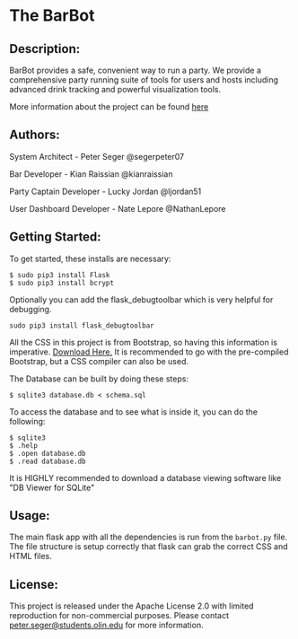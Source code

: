 # The BarBot

## Description:
BarBot provides a safe, convenient way to run a party. We provide a comprehensive party running suite of tools for users and hosts including advanced drink tracking and powerful visualization tools.

More information about the project can be found [here](http://peterhenryseger.com/BarBot/)

## Authors:
System Architect - Peter Seger @segerpeter07

Bar Developer - Kian Raissian @kianraissian

Party Captain Developer - Lucky Jordan @ljordan51

User Dashboard Developer - Nate Lepore @NathanLepore

## Getting Started:
To get started, these installs are necessary:

```
$ sudo pip3 install Flask
$ sudo pip3 install bcrypt
```
Optionally you can add the flask_debugtoolbar which is very helpful for debugging.
```
sudo pip3 install flask_debugtoolbar
```
All the CSS in this project is from Bootstrap, so having this information is imperative. [Download Here.](http://getbootstrap.com/getting-started/#download) It is recommended to go with the pre-compiled Bootstrap, but a CSS compiler can also be used.

The Database can be built by doing these steps:
```
$ sqlite3 database.db < schema.sql
```
To access the database and to see what is inside it, you can do the following:
```
$ sqlite3
$ .help
$ .open database.db
$ .read database.db
```
It is HIGHLY recommended to download a database viewing software like "DB Viewer for SQLite"

## Usage:
The main flask app with all the dependencies is run from the `barbot.py` file. The file structure is setup correctly that flask can grab the correct CSS and HTML files.

## License:
This project is released under the Apache License 2.0 with limited reproduction for non-commercial purposes.
Please contact [peter.seger@students.olin.edu](mailto:peter.seger@students.olin.edu) for more information.

